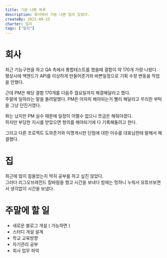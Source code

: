 ```yaml
---
title: 기분 나쁜 하루
description: 회사에서 기분 나쁜 일이 있었다.
createBy: 2022-09-23
charter: 일지
tags: ["일지"]
---
```


# 회사

최근 기능구현을 하고 QA 측에서 통합테스트를 했을때 결함이 약 170개 가량 나왔다.  
평상시에 백엔드가 API를 이상하게 만들어준거와 바쁜일정으로 기획 수정 변동을 작업을 안했다.

근데 PM은 해당 결함 170개를 다음주 월요일까지 해결해달라고 했다.  
주말에 일하라는 말을 돌려말했다. PM은 어차피 해야되는거 빨리 해달라고 무리한 부탁을 그냥 던진거였다.

화는 났지만 PM 실수 때문에 일정이 어쩔수 없으니 쪼금은 해줘야겠다.  
하지만 부당한 지시를 받았으면 항의를 해야되기에 다 기록해둘려고 한다.

그리고 다른 프로젝트 도와준거와 익명게시판 단점에 대한 이슈를 대표님한테 말해서 해결했다.

# 집

최근에 많이 힘들었는지 딱히 공부를 하고 싶진 않았다.  
그러다 리그오브레전드 칼바람을 했고 시간을 보내다 밤에는 멍하니 누워서 유튜브보면서 생각없이 시간을 보냈다.

# 주말에 할 일

-   새로운 블로그 개설 ( 가능하면 )
-   스터디 개설 설계
-   학교 교육방향
-   자기관리 공부
-   회사 업무 파악
